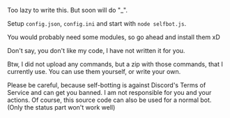 Too lazy to write this. But soon will do "_".

Setup `config.json`, `config.ini` and start with `node selfbot.js`.

You would probably need some modules, so go ahead and install them xD

Don't say, you don't like my code, I have not written it for you.

Btw, I did not upload any commands, but a zip with those commands, that I currently use.
You can use them yourself, or write your own.

Please be careful, because self-botting is against Discord's Terms of Service and can get you banned.
I am not responsible for you and your actions.
Of course, this source code can also be used for a normal bot.
(Only the status part won't work well)

